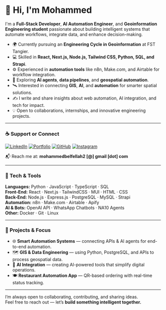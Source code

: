 # 👋 Hi, I'm Mohammed

I'm a **Full-Stack Developer**, **AI Automation Engineer**, and **Geoinformation Engineering student** passionate about building intelligent systems that automate workflows, integrate data, and enhance decision-making.

- 🌍 Currently pursuing an **Engineering Cycle in Geoinformation** at FST Tangier.  
- 💻 Skilled in **React, Next.js, Node.js, Tailwind CSS, Python, SQL, and Strapi**.  
- ⚙️ Experienced in **automation tools** like n8n, Make.com, and Airtable for workflow integration.  
- 🤖 Exploring **AI agents**, **data pipelines**, and **geospatial automation**.  
- 🛰️ Interested in connecting **GIS**, **AI**, and **automation** for smarter spatial solutions.  
- ✍️ I write and share insights about web automation, AI integration, and tech for impact.  
- 💡 Open to collaborations, internships, and innovative engineering projects.  

---

### ☕ Support or Connect
[![LinkedIn](https://img.shields.io/badge/LinkedIn-0077B5?style=for-the-badge&logo=linkedin&logoColor=white)](https://www.linkedin.com/in/mohammed-belfellah-650788280/)
[![Portfolio](https://img.shields.io/badge/Portfolio-000000?style=for-the-badge&logo=vercel&logoColor=white)](https://portfolio.belfellah.space)
[![GitHub](https://img.shields.io/badge/GitHub-171515?style=for-the-badge&logo=github&logoColor=white)](https://github.com/MohammedBelfellah)
[![Instagram](https://img.shields.io/badge/Instagram-DD2A7B?style=for-the-badge&logo=instagram&logoColor=white)](https://instagram.com/mh_belfellah)

📬 Reach me at: **mohammedbelfellah2 [@] gmail [dot] com**

---

### 🧠 Tech & Tools

**Languages:** Python · JavaScript · TypeScript · SQL  
**Front-End:** React · Next.js · TailwindCSS · MUI · HTML · CSS  
**Back-End:** Node.js · Express.js · PostgreSQL · MySQL · Strapi  
**Automation:** n8n · Make.com · Airtable · Apify  
**AI & Bots:** OpenAI API · WhatsApp Chatbots · NA10 Agents  
**Other:** Docker · Git · Linux  

---

### 🚀 Projects & Focus
- 🌐 **Smart Automation Systems** — connecting APIs & AI agents for end-to-end automation.  
- 🗺️ **GIS & Data Engineering** — using Python, PostgreSQL, and APIs to process geospatial data.  
- 🤖 **AI Integration** — creating AI-powered tools that simplify digital operations.  
- 🍽️ **Restaurant Automation App** — QR-based ordering with real-time status tracking.  

---

I’m always open to collaborating, contributing, and sharing ideas.  
Feel free to reach out — let’s **build something intelligent together.**

